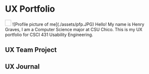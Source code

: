 # UX Portfolio
<img height="20" width="20">
  ![Profile picture of me](./assets/pfp.JPG)
  </img>
  Hello! My name is Henry Graves, I am a Computer Science major at CSU Chico.
  This is my UX portfolio for CSCI 431 Usability Engineering.

## UX Team Project


## UX Journal


